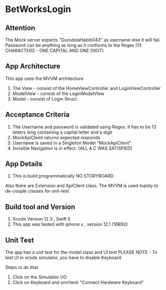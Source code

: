 # BetWorksLogin

## Attention
The Mock server expects "DurodolaHabib043" as username else it will fail. Password can be anything as long as it conforms to the Regex
(13 CHARACTERS - ONE CAPITAL AND ONE DIGIT)

## App Architecture
This app uses the MVVM architecture
1. The View - consist of the HomeViewController and LoginViewController 
2. ModelView - consist of the LoginModelView
3. Model - consist of Login Struct

## Acceptance Criteria
1. The Username and password is validated using Regex. It has to be 13 letters long containing a capital letter and a digit 
2. MockApiCleint returns expected responds 
3. Username is saved in a Singleton Model "MockApiClient"
4. Invisible Navigation is in effect.   (ALL A.C WAS SATISFIED)

## App Details
1. This is build programmatically NO STORYBOARD 


Also there are Extension and ApiClient class. 
The MVVM is used mainly to de-couple classes for unit-test.


## Build tool and Version
  1. Xcode Version 12.3 , Swift 5 
  2. This app was tested with iphone x , version 12.1 (16B92)
 


## Unit Test
The app has a unit test for the model class and UI test
PLEASE NOTE - To test UI in xcode simulator, you have to disable Keyboard

Steps to do that  
1. Click on the Simulatior I/O.
2. Click on Keyboard and uncheck "Connect Hardware Keyboard"
